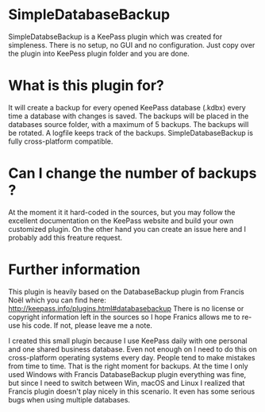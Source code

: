 # SimpleDatabaseBackup
SimpleDatabseBackup is a KeePass plugin which was created for simpleness. There is no setup, no GUI and no configuration. Just copy over the plugin into KeePess plugin folder and you are done.

# What is this plugin for?
It will create a backup for every opened KeePass database (.kdbx) every time a database with changes is saved.
The backups will be placed in the databases source folder, with a maximum of 5 backups. The backups will be rotated. A logfile keeps track of the backups.
SimpleDatabaseBackup is fully cross-platform compatible.

# Can I change the number of backups ?
At the moment it it hard-coded in the sources, but you may follow the excellent documentation on the KeePass website and build your own customized plugin. On the other hand you can create an issue here and I probably add this freature request.

# Further information
This plugin is heavily based on the DatabaseBackup plugin from Francis Noël which you can find here: http://keepass.info/plugins.html#databasebackup
There is no license or copyright information left in the sources so I hope Franics allows me to re-use his code. If not, please leave me a note.

I created this small plugin because I use KeePass daily with one personal and one shared business database. 
Even not enough on I need to do this on cross-platform operating systems every day. People tend to make mistakes from time to time. That is the right moment for backups.
At the time I only used Windows with Francis DatabaseBackup plugin everything was fine, but since I need to switch between Win, macOS and Linux I realized that Francis plugin doesn't play nicely in this scenario. It even has some serious bugs when using multiple databases.
